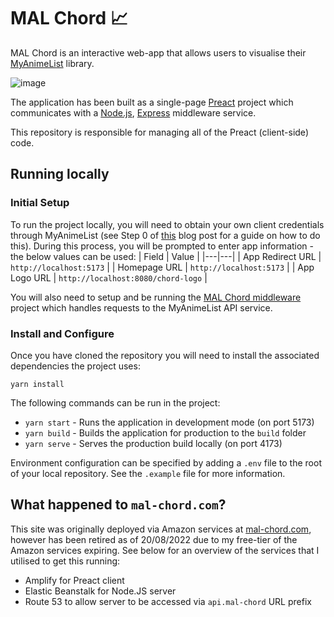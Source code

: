 # MAL Chord 📈

MAL Chord is an interactive web-app that allows users to visualise their [MyAnimeList](https://myanimelist.net/) library.

![image](https://user-images.githubusercontent.com/49534136/185727853-aba00599-fa1c-4fc6-9b8f-834f64f5e131.png)

The application has been built as a single-page [Preact](https://preactjs.com/) project which communicates with a [Node.js](https://nodejs.org/en/), [Express](https://expressjs.com/) middleware service.

This repository is responsible for managing all of the Preact (client-side) code.

## Running locally

### Initial Setup

To run the project locally, you will need to obtain your own client credentials through MyAnimeList (see Step 0 of [this](https://myanimelist.net/blog.php?eid=835707) blog post for a guide on how to do this). During this process, you will be prompted to enter app information - the below values can be used:
| Field | Value |
|---|---|
| App Redirect URL | `http://localhost:5173` |
| Homepage URL | `http://localhost:5173` |
| App Logo URL | `http://localhost:8080/chord-logo` |

You will also need to setup and be running the [MAL Chord middleware](https://github.com/Johoseph/mal-chord-middleware) project which handles requests to the MyAnimeList API service.

### Install and Configure

Once you have cloned the repository you will need to install the associated dependencies the project uses:

```
yarn install
```

The following commands can be run in the project:

- `yarn start` - Runs the application in development mode (on port 5173)
- `yarn build` - Builds the application for production to the `build` folder
- `yarn serve` - Serves the production build locally (on port 4173)

Environment configuration can be specified by adding a `.env` file to the root of your local repository. See the `.example` file for more information.

## What happened to `mal-chord.com`?

This site was originally deployed via Amazon services at [mal-chord.com](https://mal-chord.com/), however has been retired as of 20/08/2022 due to my free-tier of the Amazon services expiring. See below for an overview of the services that I utilised to get this running:

- Amplify for Preact client
- Elastic Beanstalk for Node.JS server
- Route 53 to allow server to be accessed via `api.mal-chord` URL prefix
